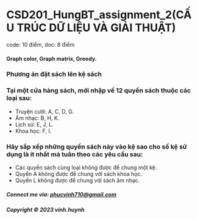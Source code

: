 # CSD201_HungBT_assignment_2(CẤU TRÚC DỮ LIỆU VÀ GIẢI THUẬT)
code: 10 điểm,
 doc: 8 điểm

#### Graph color, Graph matrix, Greedy.

### Phương án đặt sách lên kệ sách 
###  Tại một cửa hàng sách, mới nhập về 12 quyển sách thuộc các loại sau: 
* Truyện cười: A, C, D, G. 
* Âm nhạc: B, H, K. 
* Lịch sử: E, J, L. 
* Khoa học: F, I. 


###  Hãy sắp xếp những quyển sách này vào kệ sao cho số kệ sử dụng là ít nhất mà tuân theo các yêu cầu sau: 
* Các quyển sách cùng loại không được để chung một kệ.
* Quyển A không được để chung với sách khoa học. 
* Quyển L không được để chung với sách âm nhạc. 

##### Connect me via: phucvinh710@gmail.com

##### Copyright &#169; 2023 vinh.huynh
